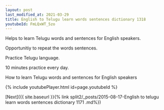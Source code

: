 ```yaml
---
layout: post
last_modified_at: 2021-03-29
title: English to Telugu learn words sentences dictionary 1318 
youtubeId: FmLQxWT_5zo
---
```

 
 
Helps to learn Telugu words and sentences for English speakers.

Opportunitiy to repeat the words sentences. 

Practice Telugu language. 
 
10 minutes practice every day. 
 
How to learn Telugu words and sentences for English speakers 
 
{% include youtubePlayer.html id=page.youtubeId %}
 
 
[Next]({{ site.baseurl }}{% link  split2/_posts/2015-08-17-English to telugu learn words sentences dictionary 1171 .md%})
 
